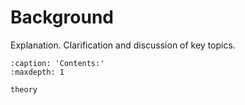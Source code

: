 # Background

Explanation. Clarification and discussion of key topics.

```{toctree}
:caption: 'Contents:'
:maxdepth: 1

theory
```
